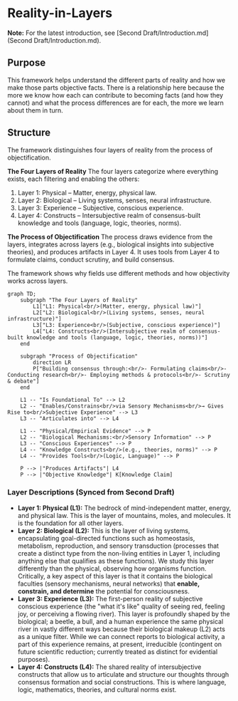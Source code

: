 # Reality-in-Layers

**Note:** For the latest introduction, see [Second Draft/Introduction.md](Second Draft/Introduction.md).

## Purpose

This framework helps understand the different parts of reality and how we make those parts objective facts. There is a relationship here because the more we know how each can contribute to becoming facts (and how they cannot) and what the process differences are for each, the more we learn about them in turn.

## Structure

The framework distinguishes four layers of reality from the process of objectification.

**The Four Layers of Reality**
The four layers categorize where everything exists, each filtering and enabling the others:
1.  Layer 1: Physical – Matter, energy, physical law.
2.  Layer 2: Biological – Living systems, senses, neural infrastructure.
3.  Layer 3: Experience – Subjective, conscious experience.
4.  Layer 4: Constructs – Intersubjective realm of consensus-built knowledge and tools (language, logic, theories, norms).

**The Process of Objectification**
The process draws evidence from the layers, integrates across layers (e.g., biological insights into subjective theories), and produces artifacts in Layer 4. It uses tools from Layer 4 to formulate claims, conduct scrutiny, and build consensus.

The framework shows why fields use different methods and how objectivity works across layers.

```mermaid
graph TD;
    subgraph "The Four Layers of Reality"
        L1["L1: Physical<br/>(Matter, energy, physical law)"]
        L2["L2: Biological<br/>(Living systems, senses, neural infrastructure)"]
        L3["L3: Experience<br/>(Subjective, conscious experience)"]
        L4["L4: Constructs<br/>(Intersubjective realm of consensus-built knowledge and tools (language, logic, theories, norms))"]
    end

    subgraph "Process of Objectification"
        direction LR
        P["Building consensus through:<br/>- Formulating claims<br/>- Conducting research<br/>- Employing methods & protocols<br/>- Scrutiny & debate"]
    end

    L1 -- "Is Foundational To" --> L2
    L2 -- "Enables/Constrains<br/>via Sensory Mechanisms<br/>→ Gives Rise to<br/>Subjective Experience" --> L3
    L3 -- "Articulates into" --> L4
    
    L1 -- "Physical/Empirical Evidence" --> P
    L2 -- "Biological Mechanisms:<br/>Sensory Information" --> P
    L3 -- "Conscious Experiences" --> P
    L4 -- "Knowledge Constructs<br/>(e.g., theories, norms)" --> P
    L4 -- "Provides Tools<br/>(Logic, Language)" --> P
    
    P --> |"Produces Artifacts"| L4
    P --> |"Objective Knowledge"| K[Knowledge Claim]

```

### Layer Descriptions (Synced from Second Draft)

*   **Layer 1: Physical (L1):** The bedrock of mind-independent matter, energy, and physical law. This is the layer of mountains, moles, and molecules. It is the foundation for all other layers.
*   **Layer 2: Biological (L2):** This is the layer of living systems, encapsulating goal-directed functions such as homeostasis, metabolism, reproduction, and sensory transduction (processes that create a distinct type from the non-living entities in Layer 1, including anything else that qualifies as these functions). We study this layer differently than the physical, observing how organisms function. Critically, a key aspect of this layer is that it contains the biological faculties (sensory mechanisms, neural networks) that **enable, constrain, and determine** the potential for consciousness.
*   **Layer 3: Experience (L3):** The first-person reality of subjective conscious experience (the "what it's like" quality of seeing red, feeling joy, or perceiving a flowing river). This layer is profoundly shaped by the biological; a beetle, a bull, and a human experience the same physical river in vastly different ways because their biological makeup (L2) acts as a unique filter. While we can connect reports to biological activity, a part of this experience remains, at present, irreducible (contingent on future scientific reduction; currently treated as distinct for evidential purposes).
*   **Layer 4: Constructs (L4):** The shared reality of intersubjective constructs that allow us to articulate and structure our thoughts through consensus formation and social constructions. This is where language, logic, mathematics, theories, and cultural norms exist.
